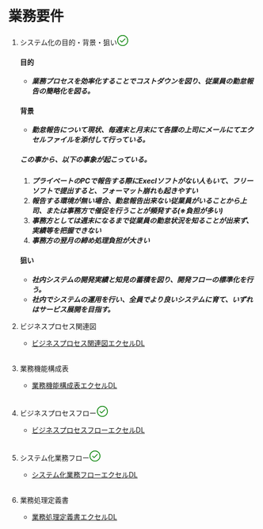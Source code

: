 # 業務要件

1. システム化の目的・背景・狙い<svg width="24" height="24" viewBox="0 0 24 24" fill="currentColor" style="color: green; display: inline-block; vertical-align: text-bottom;"><path d="M17.28 9.28a.75.75 0 00-1.06-1.06l-5.97 5.97-2.47-2.47a.75.75 0 00-1.06 1.06l3 3a.75.75 0 001.06 0l6.5-6.5z"></path><path fill-rule="evenodd" d="M12 1C5.925 1 1 5.925 1 12s4.925 11 11 11 11-4.925 11-11S18.075 1 12 1zM2.5 12a9.5 9.5 0 1119 0 9.5 9.5 0 01-19 0z"></path></svg><br>

   #### 目的

   - **_業務プロセスを効率化することでコストダウンを図り、従業員の勤怠報告の簡略化を図る。_**<br>

   #### 背景

      - **_勤怠報告について現状、毎週末と月末にて各課の上司にメールにてエクセルファイルを添付して行っている。_**<br>

   ##### この事から、以下の事象が起こっている。

     1. ***プライベートのPCで報告する際にExeclソフトがない人もいて、フリーソフトで提出すると、フォーマット崩れも起きやすい***<br>
     2. ***報告する環境が無い場合、勤怠報告出来ない従業員がいることから上司、または事務方で催促を行うことが頻発する(※負担が多い)***<br>
     3. ***事務方としては週末になるまで従業員の勤怠状況を知ることが出来ず、実績等を把握できない***<br>
     4. ***事務方の翌月の締め処理負担が大きい***<br>

   #### 狙い

   - **_社内システムの開発実績と知見の蓄積を図り、開発フローの標準化を行う。_**<br>
   - **_社内でシステムの運用を行い、全員でより良いシステムに育て、いずれはサービス展開を目指す。_**<br>

2. ビジネスプロセス関連図<br>
   * [ビジネスプロセス関連図エクセルDL](./ビジネスプロセス関連図.xlsx)<br><br>

3. 業務機能構成表<br>
   * [業務機能構成表エクセルDL](./業務機能構成表.xlsx)<br><br>

4. ビジネスプロセスフロー<svg width="24" height="24" viewBox="0 0 24 24" fill="currentColor" style="color: green; display: inline-block; vertical-align: text-bottom;"><path d="M17.28 9.28a.75.75 0 00-1.06-1.06l-5.97 5.97-2.47-2.47a.75.75 0 00-1.06 1.06l3 3a.75.75 0 001.06 0l6.5-6.5z"></path><path fill-rule="evenodd" d="M12 1C5.925 1 1 5.925 1 12s4.925 11 11 11 11-4.925 11-11S18.075 1 12 1zM2.5 12a9.5 9.5 0 1119 0 9.5 9.5 0 01-19 0z"></path></svg><br>
   * [ビジネスプロセスフローエクセルDL](./ビジネスプロセスフロー.xlsx)<br><br>

5. システム化業務フロー<svg width="24" height="24" viewBox="0 0 24 24" fill="currentColor" style="color: green; display: inline-block; vertical-align: text-bottom;"><path d="M17.28 9.28a.75.75 0 00-1.06-1.06l-5.97 5.97-2.47-2.47a.75.75 0 00-1.06 1.06l3 3a.75.75 0 001.06 0l6.5-6.5z"></path><path fill-rule="evenodd" d="M12 1C5.925 1 1 5.925 1 12s4.925 11 11 11 11-4.925 11-11S18.075 1 12 1zM2.5 12a9.5 9.5 0 1119 0 9.5 9.5 0 01-19 0z"></path></svg><br>
   * [システム化業務フローエクセルDL](./システム化業務フロー.xlsx)<br><br>

6. 業務処理定義書<br>
   * [業務処理定義書エクセルDL](./業務処理定義書.xlsx)<br><br>
